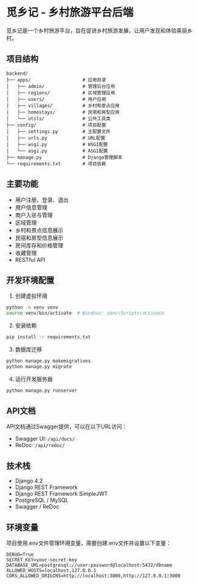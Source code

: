 # 觅乡记 - 乡村旅游平台后端

觅乡记是一个乡村旅游平台，旨在促进乡村旅游发展，让用户发现和体验美丽乡村。

## 项目结构

```
backend/
├── apps/                   # 应用目录
│   ├── admin/              # 管理后台应用
│   ├── regions/            # 区域管理应用
│   ├── users/              # 用户应用
│   ├── villages/           # 乡村和景点应用
│   ├── homestays/          # 民宿和房型应用
│   └── utils/              # 公共工具类
├── config/                 # 项目配置
│   ├── settings.py         # 主配置文件
│   ├── urls.py             # URL配置
│   ├── wsgi.py             # WSGI配置
│   └── asgi.py             # ASGI配置
├── manage.py               # Django管理脚本
└── requirements.txt        # 项目依赖
```

## 主要功能

- 用户注册、登录、退出
- 用户信息管理
- 商户入驻与管理
- 区域管理
- 乡村和景点信息展示
- 民宿和房型信息展示
- 房间库存和价格管理
- 收藏管理
- RESTful API

## 开发环境配置

1. 创建虚拟环境

```bash
python -m venv venv
source venv/bin/activate  # Windows: venv\Scripts\activate
```

2. 安装依赖

```bash
pip install -r requirements.txt
```

3. 数据库迁移

```bash
python manage.py makemigrations
python manage.py migrate
```

4. 运行开发服务器

```bash
python manage.py runserver
```

## API文档

API文档通过Swagger提供，可以在以下URL访问：

- Swagger UI: `/api/docs/`
- ReDoc: `/api/redoc/`

## 技术栈

- Django 4.2
- Django REST Framework
- Django REST Framework SimpleJWT
- PostgreSQL / MySQL
- Swagger / ReDoc

## 环境变量

项目使用.env文件管理环境变量，需要创建.env文件并设置以下变量：

```
DEBUG=True
SECRET_KEY=your-secret-key
DATABASE_URL=postgresql://user:password@localhost:5432/dbname
ALLOWED_HOSTS=localhost,127.0.0.1
CORS_ALLOWED_ORIGINS=http://localhost:3000,http://127.0.0.1:3000
``` 